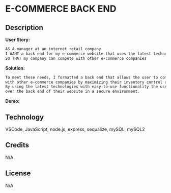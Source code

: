 # E-COMMERCE BACK END
## Description 

**User Story:**
```md
AS A manager at an internet retail company
I WANT a back end for my e-commerce website that uses the latest technologies
SO THAT my company can compete with other e-commerce companies
```


**Solution:**
```md
To meet these needs, I formatted a back end that allows the user to compete
with other e-commerce companies by maximizing their inventory control and organization.
By using the latest technologies with easy-to-use functionality the user will have full control 
over the back end of their website in a secure environment. 

```

**Demo:**






## Technology
VSCode, JavaScript, node.js, express, sequalize, mySQL, mySQL2

## Credits
N/A

## License 
N/A